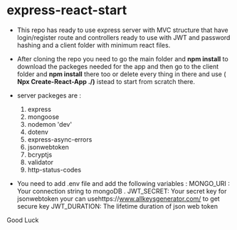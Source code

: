 # express-react-start

- This repo has ready to use express server with MVC structure that have login/register route and controllers ready to use with JWT and password hashing and a client folder with minimum react files.

- After cloning the repo you need to go the main folder and **npm install** to download the packeges needed for the app and then go to the client folder and **npm install** there too or delete every thing in there and use ( **Npx Create-React-App ./)** istead to start from scratch there.
- server packeges are :

  1. express
  2. mongoose
  3. nodemon 'dev'
  4. dotenv
  5. express-async-errors
  6. jsonwebtoken
  7. bcryptjs
  8. validator
  9. http-status-codes

- You need to add .env file and add the following variables :
  MONGO_URI : Your connection string to mongoDB .
  JWT_SECRET: Your secret key for jsonwebtoken your can usehttps://www.allkeysgenerator.com/ to get secure key
  JWT_DURATION: The lifetime duration of json web token

Good Luck
